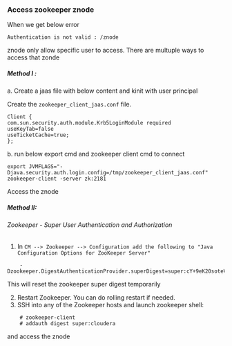 ### Access zookeeper znode 

When we get below error
```
Authentication is not valid : /znode
```

znode only allow specific user to access.
There are multuple ways to access that zonde

##### Method I : 

a. Create a jaas file with below content and kinit with user principal 

Create the `zookeeper_client_jaas.conf` file.
```
Client {
com.sun.security.auth.module.Krb5LoginModule required
useKeyTab=false
useTicketCache=true;
}; 
```
b. run below export cmd and zookeeper client cmd to connect

```
export JVMFLAGS="-Djava.security.auth.login.config=/tmp/zookeeper_client_jaas.conf"
zookeeper-client -server zk:2181
```

Access the znode


##### Method II: 

###### Zookeeper - Super User Authentication and Authorization

1) In `CM --> Zookeeper --> Configuration add the following to "Java Configuration Options for ZooKeeper Server"`
```
    -Dzookeeper.DigestAuthenticationProvider.superDigest=super:cY+9eK20soteVC3fQ83SXDvwlP0=
```
    
This will reset the zookeeper super digest temporarily

2) Restart Zookeeper.  You can do rolling restart if needed.
3) SSH into any of the Zookeeper hosts and launch zookeeper shell:
```
    # zookeeper-client
    # addauth digest super:cloudera
```
and access the znode

